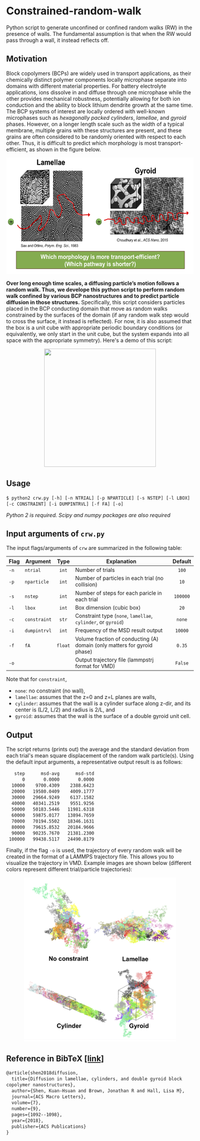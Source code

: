 # Constrained-random-walk
Python script to generate unconfined or confined random walks (RW) in the presence of walls. The fundamental assumption is that when the RW would pass through a wall, it instead reflects off.

## Motivation
Block copolymers (BCPs) are widely used in transport applications, as their chemically distinct polymer components locally microphase separate into domains with different material properties. For battery electrolyte applications, ions dissolve in and diffuse through one microphase while the other provides mechanical robustness, potentially allowing for both ion conduction and the ability to block lithium dendrite growth at the same time. The BCP systems of interest are locally ordered with well-known microphases such as *hexagonally packed cylinders*, *lamellae*, and *gyroid* phases. However, on a longer length scale such as the width of a typical membrane, multiple grains with these structures are present, and these grains are often considered to be randomly oriented with respect to each other. Thus, it is difficult to predict which morphology is most transport-efficient, as shown in the figure below.

<p align="center">
	<img src="demo/motivation.png"  width="580" height="311"/>
</p>

**Over long enough time scales, a diffusing particle’s motion follows a random walk. Thus, we develope this python script to perform random walk confined by various BCP nanostructures and to predict particle diffusion in those structures.** Specifically, this script considers particles placed in the BCP conducting domain that move as random walks constrained by the surfaces of the domain (if any random walk step would to cross the surface, it instead is reflected). For now, it is also assumed that the box is a unit cube with appropriate periodic boundary conditions
(or equivalently, we only start in the unit cube, but the system expands into all space with the appropriate symmetry). Here's a demo of this script:

<p align="center">
	<img src="demo/crw_demo.gif" width="300" height="317"/>
</p>

## Usage

```
$ python2 crw.py [-h] [-n NTRIAL] [-p NPARTICLE] [-s NSTEP] [-l LBOX] [-c CONSTRAINT] [-i DUMPINTRVL] [-f FA] [-o]
```

*Python 2 is required. Scipy and numpy packages are also required*


## Input arguments of `crw.py`
The input flags/arguments of `crw` are summarized in the following table:

| Flag | Argument     | Type | Explanation       | Default       | 
| -----| --------------|:------:|-------------------|:-------------:|
| `-n` | `ntrial` | `int` | Number of trials | `100`|
| `-p` | `nparticle` | `int` | Number of particles in each trial (no collision)| `10` |
| `-s` | `nstep` | `int` | Number of steps for each paricle in each trial | `100000`|
| `-l` | `lbox` | `int` | Box dimension (cubic box) | `20`|
| `-c` | `constraint` | `str` | Constraint type (`none`, `lamellae`, `cylinder`, or `gyroid`)  | `none`|
| `-i` | `dumpintrvl` | `int` | Frequency of the MSD result output | `10000`|
| `-f` | `fA` | `float` | Volume fraction of conducting (A) domain (only matters for gyroid phase) | `0.35`|
| `-o` |  | | Output trajectory file (lammpstrj format for VMD) | `False`|

Note that for ```constraint```,
- ```none```: no constraint (no wall),
- ```lamellae```: assumes that the z=0 and z=L planes are walls,
- ```cylinder```: assumes that the wall is a cylinder surface along z-dir, and its center is (L/2, L/2) and radius is 2/L, and
- ```gyroid```: assumes that the wall is the surface of a double gyroid unit cell.


## Output
The script returns (prints out) the average and the standard deviation from each trial's mean square displacement of the random walk particle(s). Using the default input arguments, a representative output result is as follows:
```
   step      msd-avg      msd-std
      0       0.0000       0.0000
  10000    9700.4309    2388.6423
  20000   19580.0409    4009.1777
  30000   29664.9249    6137.1582
  40000   40341.2519    9551.9256
  50000   50183.5446   11981.6318
  60000   59875.0177   13894.7659
  70000   70194.5502   18346.1631
  80000   79615.8532   20184.9666
  90000   90235.7670   21381.2300
 100000   99438.5117   24490.8179
```

Finally, if the flag ```-o``` is used, the trajectory of every random walk will be created in the format of a LAMMPS trajectory file. This allows you to visualize the trajectory in VMD. Example images are shown below (different colors represent different trial/particle trajectories):

<p align="center">
	<img src="demo/trajectories.png"  width="410" height="440"/>
</p>

## Reference in BibTeX [[link]](https://pubs.acs.org/doi/abs/10.1021/acsmacrolett.8b00506)
```
@article{shen2018diffusion,
  title={Diffusion in lamellae, cylinders, and double gyroid block copolymer nanostructures},
  author={Shen, Kuan-Hsuan and Brown, Jonathan R and Hall, Lisa M},
  journal={ACS Macro Letters},
  volume={7},
  number={9},
  pages={1092--1098},
  year={2018},
  publisher={ACS Publications}
}
```
